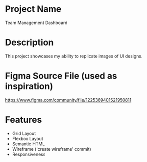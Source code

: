 # Project Name

Team Management Dashboard

# Description

This project showcases my ability to replicate images of UI designs.

# Figma Source File (used as inspiration)

https://www.figma.com/community/file/1225369401521950811

# Features
- Grid Layout
- Flexbox Layout
- Semantic HTML
- Wireframe ('create wireframe' commit)
- Responsiveness